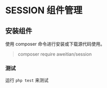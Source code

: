 # SESSION 组件管理
## 安装组件
使用 composer 命令进行安装或下载源代码使用。
>composer require aweitian/session
>
### 测试
运行 `php test` 来测试
